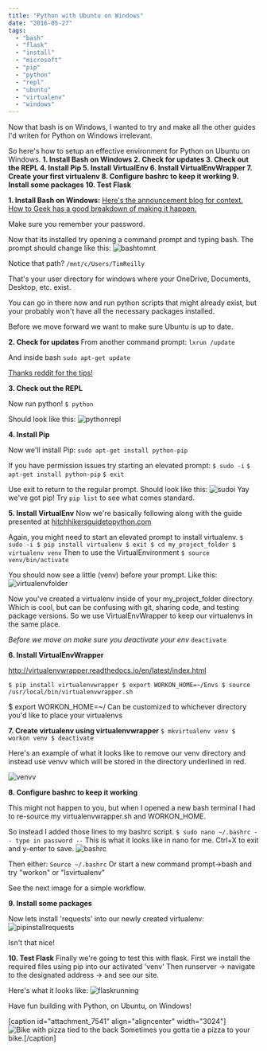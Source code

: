 ```yaml
---
title: "Python with Ubuntu on Windows"
date: "2016-05-27"
tags: 
  - "bash"
  - "flask"
  - "install"
  - "microsoft"
  - "pip"
  - "python"
  - "repl"
  - "ubuntu"
  - "virtualenv"
  - "windows"
---
```


Now that bash is on Windows, I wanted to try and make all the other guides I'd writen for Python on Windows irrelevant.

So here's how to setup an effective environment for Python on Ubuntu on Windows. **1\. Install Bash on Windows 2. Check for updates 3. Check out the REPL 4. Install Pip 5. Install VirtualEnv 6. Install VirtualEnvWrapper 7. Create your first virtualenv 8. Configure bashrc to keep it working 9. Install some packages 10. Test Flask**

**1\. Install Bash on Windows:** [Here's the announcement blog for context.](https://msdn.microsoft.com/en-us/commandline/wsl/about) [How to Geek has a good breakdown of making it happen.](http://www.howtogeek.com/249966/how-to-install-and-use-the-linux-bash-shell-on-windows-10/)

Make sure you remember your password.

Now that its installed try opening a command prompt and typing bash. The prompt should change like this: ![bashtomnt](images/bashtomnt.png)

Notice that path? `/mnt/c/Users/TimReilly`

That's your user directory for windows where your OneDrive, Documents, Desktop, etc. exist.

You can go in there now and run python scripts that might already exist, but your probably won't have all the necessary packages installed.

Before we move forward we want to make sure Ubuntu is up to date.

**2\. Check for updates** From another command prompt: `lxrun /update`

And inside bash `sudo apt-get update`

[Thanks reddit for the tips!](https://www.reddit.com/r/bashonubuntuonwindows/comments/4go0ek/major_update_to_bash_on_windows_27042016/)

**3\. Check out the REPL**

Now run python! `$ python`

Should look like this: ![pythonrepl](images/pythonrepl.png)

**4\. Install Pip**

Now we'll install Pip: `sudo apt-get install python-pip`

If you have permission issues try starting an elevated prompt: `$ sudo -i` `$ apt-get install python-pip` `$ exit`

Use exit to return to the regular prompt. Should look like this: ![sudoi](images/sudoi.png) Yay we've got pip! Try `pip list` to see what comes standard.

**5\. Install VirtualEnv** Now we're basically following along with the guide presented at [hitchhikersguidetopython.com](http://docs.python-guide.org/en/latest/dev/virtualenvs/)

Again, you might need to start an elevated prompt to install virtualenv. `$ sudo -i $ pip install virtualenv $ exit $ cd my_project_folder $ virtualenv venv` Then to use the VirtualEnvironment `$ source venv/bin/activate`

You should now see a little (venv) before your prompt. Like this: ![virtualenvfolder](images/virtualenvfolder.png)

Now you've created a virtualenv inside of your my\_project\_folder directory. Which is cool, but can be confusing with git, sharing code, and testing package versions. So we use VirtualEnvWrapper to keep our virtualenvs in the same place.

_Before we move on make sure you deactivate your env_ `deactivate`

**6\. Install VirtualEnvWrapper**

http://virtualenvwrapper.readthedocs.io/en/latest/index.html

`$ pip install virtualenvwrapper $ export WORKON_HOME=~/Envs $ source /usr/local/bin/virtualenvwrapper.sh`

$ export WORKON\_HOME=~/ Can be customized to whichever directory you'd like to place your virtualenvs

**7\. Create virtualenv using virtualenvwrapper** `$ mkvirtualenv venv $ workon venv $ deactivate`

Here's an example of what it looks like to remove our venv directory and instead use venvv which will be stored in the directory underlined in red.

![venvv](images/venvv.png)

**8\. Configure bashrc to keep it working**

This might not happen to you, but when I opened a new bash terminal I had to re-source my virtualenvwrapper.sh and WORKON\_HOME.

So instead I added those lines to my bashrc script. `$ sudo nano ~/.bashrc -- type in password --` This is what it looks like in nano for me. Ctrl+X to exit and y-enter to save. ![bashrc](images/bashrc.png)

Then either: `Source ~/.bashrc` Or start a new command prompt->bash and try "workon" or "lsvirtualenv"

See the next image for a simple workflow.

**9\. Install some packages**

Now lets install 'requests' into our newly created virtualenv: ![pipinstallrequests](images/pipinstallrequests.png)

Isn't that nice!

**10\. Test Flask** Finally we're going to test this with flask. First we install the required files using pip into our activated 'venv' Then runserver -> navigate to the designated address -> and see our site.

Here's what it looks like: ![flaskrunning](images/flaskrunning.png)

Have fun building with Python, on Ubuntu, on Windows!

\[caption id="attachment\_7541" align="aligncenter" width="3024"\]![Bike with pizza tied to the back](images/IMG_20160520_184832.jpg) Sometimes you gotta tie a pizza to your bike.\[/caption\]

